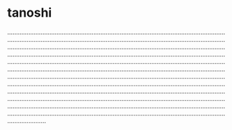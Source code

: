 # tanoshi

......................................................................................................................................................................................................................................................................................................................................................................................................................................................................................................................................................................................................................................................................................................................................................................................................................................................................................................................................................................................................................................................................................................................................................................................................................................................................................................................................................................................................................................................................................................................................................................